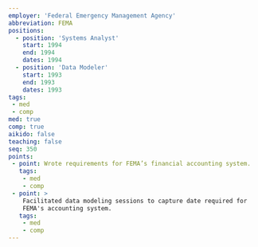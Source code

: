 ```yaml
---
employer: 'Federal Emergency Management Agency'
abbreviation: FEMA
positions: 
  - position: 'Systems Analyst' 
    start: 1994
    end: 1994
    dates: 1994
  - position: 'Data Modeler'
    start: 1993
    end: 1993
    dates: 1993
tags:
 - med
 - comp
med: true
comp: true
aikido: false
teaching: false
seq: 350
points:
 - point: Wrote requirements for FEMA’s financial accounting system.
   tags: 
    - med
    - comp
 - point: >
    Facilitated data modeling sessions to capture date required for
    FEMA's accounting system.
   tags:
    - med
    - comp
---
```

